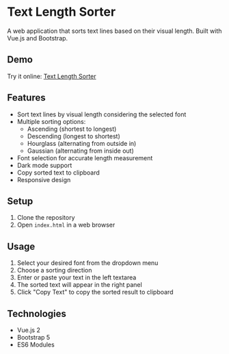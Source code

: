 # Text Length Sorter

A web application that sorts text lines based on their visual length. Built with Vue.js and Bootstrap.

## Demo
Try it online: [Text Length Sorter](https://danielmroczek.github.io/text-length-sorter/)

## Features

- Sort text lines by visual length considering the selected font
- Multiple sorting options:
  - Ascending (shortest to longest)
  - Descending (longest to shortest)
  - Hourglass (alternating from outside in)
  - Gaussian (alternating from inside out)
- Font selection for accurate length measurement
- Dark mode support
- Copy sorted text to clipboard
- Responsive design

## Setup

1. Clone the repository
2. Open `index.html` in a web browser

## Usage

1. Select your desired font from the dropdown menu
2. Choose a sorting direction
3. Enter or paste your text in the left textarea
4. The sorted text will appear in the right panel
5. Click "Copy Text" to copy the sorted result to clipboard

## Technologies

- Vue.js 2
- Bootstrap 5
- ES6 Modules
